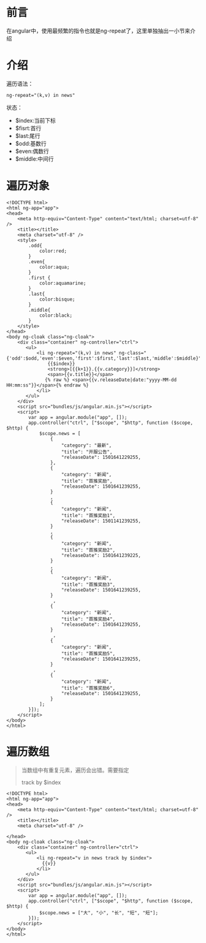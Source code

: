 # 前言

在angular中，使用最频繁的指令也就是ng-repeat了，这里单独抽出一小节来介绍


# 介绍

遍历语法：

 	ng-repeat="(k,v) in news"

状态：

* $index:当前下标
* $fisrt:首行
* $last:尾行
* $odd:基数行
* $even:偶数行
* $middle:中间行


# 遍历对象

	<!DOCTYPE html>
	<html ng-app="app">
	<head>
	    <meta http-equiv="Content-Type" content="text/html; charset=utf-8" />
	    <title></title>
	    <meta charset="utf-8" />
	    <style>
	        .odd{
	            color:red;
	        }
	        .even{
	            color:aqua;
	        }
	        .first {
	            color:aquamarine;
	        }
	        .last{
	            color:bisque;
	        }
	        .middle{
	            color:black;
	        }
	    </style>
	</head>
	<body ng-cloak class="ng-cloak">
	    <div class="container" ng-controller="ctrl">
	       <ul>
	           <li ng-repeat="(k,v) in news" ng-class="{'odd':$odd,'even':$even,'first':$first,'last':$last,'middle':$middle}">
	               {{$index}}
	               <strong>[{{k+1}}.{{v.category}}]</strong>
	               <span>{{v.title}}</span>
	              {% raw %} <span>{{v.releaseDate|date:"yyyy-MM-dd HH:mm:ss"}}</span>{% endraw %}
	           </li>
	       </ul>
	    </div>
	    <script src="bundles/js/angular.min.js"></script>
	    <script>
	        var app = angular.module("app", []);
	        app.controller("ctrl", ["$scope", "$http", function ($scope, $http) {
	            $scope.news = [
	                {
	                    "category": "最新",
	                    "title": "开服公告",
	                    "releaseDate": 1501641229255,
	                },
	                {
	                    "category": "新闻",
	                    "title": "首推奖励",
	                    "releaseDate": 1501641239255,
	                }
	                ,
	                {
	                    "category": "新闻",
	                    "title": "首推奖励1",
	                    "releaseDate": 1501141239255,
	                }
	                ,
	                {
	                    "category": "新闻",
	                    "title": "首推奖励2",
	                    "releaseDate": 1501641239225,
	                }
	                ,
	                {
	                    "category": "新闻",
	                    "title": "首推奖励3",
	                    "releaseDate": 1501641239255,
	                }
	                 ,
	                {
	                    "category": "新闻",
	                    "title": "首推奖励4",
	                    "releaseDate": 1501641239255,
	                }
	                 ,
	                {
	                    "category": "新闻",
	                    "title": "首推奖励5",
	                    "releaseDate": 1501641239255,
	                }
	                 ,
	                {
	                    "category": "新闻",
	                    "title": "首推奖励6",
	                    "releaseDate": 1501641239255,
	                }
	            ];
	        }]);
	    </script>
	</body>
	</html>

# 遍历数组

> 当数组中有重复元素，遍历会出错。需要指定
> 
> track by $index

	<!DOCTYPE html>
	<html ng-app="app">
	<head>
	    <meta http-equiv="Content-Type" content="text/html; charset=utf-8" />
	    <title></title>
	    <meta charset="utf-8" />
	    
	</head>
	<body ng-cloak class="ng-cloak">
	    <div class="container" ng-controller="ctrl">
	       <ul>
	           <li ng-repeat="v in news track by $index">
	             {{v}}
	           </li>
	       </ul>
	    </div>
	    <script src="bundles/js/angular.min.js"></script>
	    <script>
	        var app = angular.module("app", []);
	        app.controller("ctrl", ["$scope", "$http", function ($scope, $http) {
	            $scope.news = ["大", "小", "长", "短", "短"];
	        }]);
	    </script>
	</body>
	</html>

